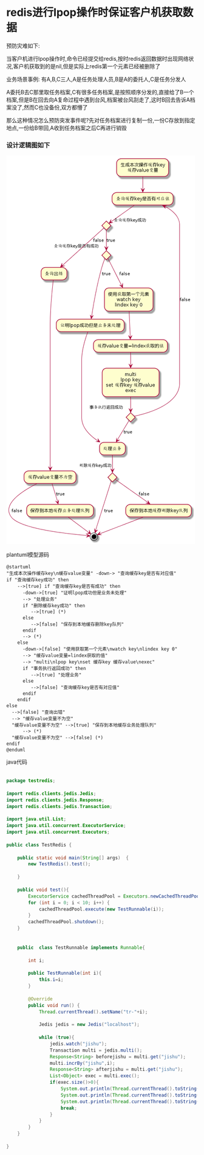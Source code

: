 # redis进行lpop操作时保证客户机获取数据
预防灾难如下:

当客户机进行lpop操作时,命令已经提交给redis,按时redis返回数据时出现网络状况,客户机获取到的是nil,但是实际上redis第一个元素已经被删除了

业务场景事例: 有A,B,C三人,A是任务处理人员,B是A的委托人,C是任务分发人

A委托B去C那里取任务档案,C有很多任务档案,是按照顺序分发的,直接给了B一个档案,但是B在回去向A复命过程中遇到台风,档案被台风刮走了,这时B回去告诉A档案没了,然而C也没备份,双方都懵了

那么这种情况怎么预防突发事件呢?先对任务档案进行复制一份,一份C存放到指定地点,一份给B带回,A收到任务档案之后C再进行销毁


### 设计逻辑图如下

![image](https://raw.githubusercontent.com/shoukaiseki/blogdoc/master/redis/redis%E8%BF%9B%E8%A1%8Clpop%E6%93%8D%E4%BD%9C%E6%97%B6%E4%BF%9D%E8%AF%81%E5%AE%A2%E6%88%B7%E6%9C%BA%E8%8E%B7%E5%8F%96%E6%95%B0%E6%8D%AE/img/001.png)

plantuml模型源码

```uml
@startuml
"生成本次操作缓存key\n缓存value变量" -down-> "查询缓存key是否有对应值"
if "查询缓存key成功" then
	-->[true] if "查询缓存key是否有成功" then
	  -down->[true] "证明lpop成功但是业务未处理"
	  --> "处理业务"
	  if "删除缓存key成功" then
	     -->[true] (*)
	  else
	     -->[false] "保存到本地缓存删除key队列"
	  endif
	  --> (*)
	else
	  -down->[false] "使用获取第一个元素\nwatch key\nlindex key 0"
	  --> "缓存value变量=lindex获取的值"
	  --> "multi\nlpop key\nset 缓存key 缓存value\nexec"
	  if "事务执行返回成功" then
	     -->[true] "处理业务"
	  else
	     -->[false] "查询缓存key是否有对应值"
	  endif
	endif
else
  -->[false] "查询出错"
  --> "缓存value变量不为空"
  "缓存value变量不为空" -->[true] "保存到本地缓存业务处理队列"
	  --> (*)
  "缓存value变量不为空" -->[false] (*)
endif
@enduml
```

java代码

```Java

package testredis;

import redis.clients.jedis.Jedis;
import redis.clients.jedis.Response;
import redis.clients.jedis.Transaction;

import java.util.List;
import java.util.concurrent.ExecutorService;
import java.util.concurrent.Executors;

public class TestRedis {

    public static void main(String[] args)  {
        new TestRedis().test();

    }

    public void test(){
        ExecutorService cachedThreadPool = Executors.newCachedThreadPool();
        for (int i = 0; i < 10; i++) {
            cachedThreadPool.execute(new TestRunnable(i));
        }
        cachedThreadPool.shutdown();
    }


    public  class TestRunnable implements Runnable{

        int i;

        public TestRunnable(int i){
            this.i=i;
        }

        @Override
        public void run() {
            Thread.currentThread().setName("tr-"+i);

            Jedis jedis = new Jedis("localhost");

            while (true){
                jedis.watch("jishu");
                Transaction multi = jedis.multi();
                Response<String> beforejishu = multi.get("jishu");
                multi.incrBy("jishu",i);
                Response<String> afterjishu = multi.get("jishu");
                List<Object> exec = multi.exec();
                if(exec.size()>0){
                    System.out.println(Thread.currentThread().toString()+".exec."+exec);
                    System.out.println(Thread.currentThread().toString()+beforejishu.get());
                    System.out.println(Thread.currentThread().toString()+afterjishu.get());
                    break;
                }
            }
        }
    }

}


```
